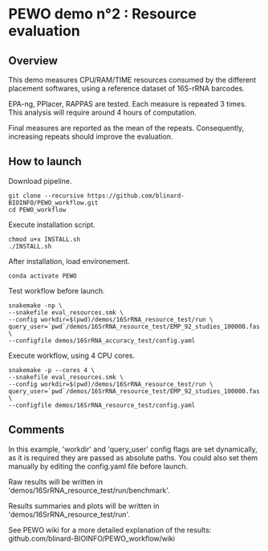 # PEWO demo n°2 : Resource evaluation

## Overview

This demo measures CPU/RAM/TIME resources consumed by the different
placement softwares, using a reference dataset of 16S-rRNA barcodes.

EPA-ng, PPlacer, RAPPAS are tested.
Each measure is repeated 3 times.
This analysis will require around 4 hours of computation.

Final measures are reported as the mean of the repeats.
Consequently, increasing repeats should improve the evaluation.

## How to launch

Download pipeline.
```
git clone --recursive https://github.com/blinard-BIOINFO/PEWO_workflow.git 
cd PEWO_workflow
```

Execute installation script.
```
chmod u+x INSTALL.sh
./INSTALL.sh
```

After installation, load environement.
```
conda activate PEWO
```

Test workflow before launch.
```
snakemake -np \
--snakefile eval_resources.smk \
--config workdir=$(pwd)/demos/16SrRNA_resource_test/run \
query_user=`pwd`/demos/16SrRNA_resource_test/EMP_92_studies_100000.fas \
--configfile demos/16SrRNA_accuracy_test/config.yaml
```

Execute workflow, using 4 CPU cores.
```
snakemake -p --cores 4 \
--snakefile eval_resources.smk \
--config workdir=$(pwd)/demos/16SrRNA_resource_test/run \
query_user=`pwd`/demos/16SrRNA_resource_test/EMP_92_studies_100000.fas \
--configfile demos/16SrRNA_resource_test/config.yaml
```

## Comments

In this example, 'workdir' and 'query_user' config flags are set
dynamically, as it is required they are passed as absolute paths.
You could also set them manually by editing the config.yaml file
before launch.

Raw results will be written in
'demos/16SrRNA_resource_test/run/benchmark'.

Results summaries and plots will be written in
'demos/16SrRNA_resource_test/run'.

See PEWO wiki for a more detailed explanation of the results:
github.com/blinard-BIOINFO/PEWO_workflow/wiki
